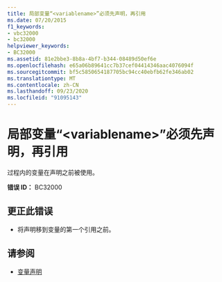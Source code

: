 ```yaml
---
title: 局部变量“<variablename>”必须先声明，再引用
ms.date: 07/20/2015
f1_keywords:
- vbc32000
- bc32000
helpviewer_keywords:
- BC32000
ms.assetid: 81e2bbe3-8b8a-4bf7-b344-08489d50ef6e
ms.openlocfilehash: e65a06b89641cc7b37cef04414346aac4076094f
ms.sourcegitcommit: bf5c5850654187705bc94cc40ebfb62fe346ab02
ms.translationtype: MT
ms.contentlocale: zh-CN
ms.lasthandoff: 09/23/2020
ms.locfileid: "91095143"
---
```

# <a name="local-variable-variablename-cannot-be-referred-to-before-it-is-declared"></a>局部变量“\<variablename>”必须先声明，再引用

过程内的变量在声明之前被使用。  
  
 **错误 ID：** BC32000  
  
## <a name="to-correct-this-error"></a>更正此错误  
  
- 将声明移到变量的第一个引用之前。  
  
## <a name="see-also"></a>请参阅

- [变量声明](../programming-guide/language-features/variables/variable-declaration.md)
